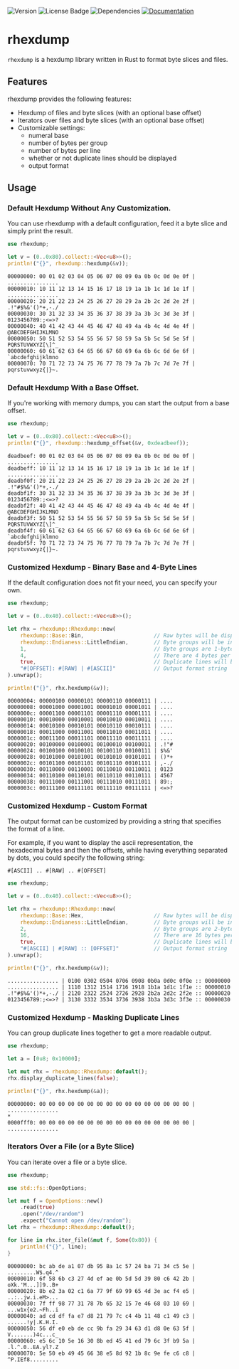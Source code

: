 ![Version](https://img.shields.io/github/v/tag/m0cka/rhexdump?color=1982c4&style=flat-square) ![License Badge](https://img.shields.io/github/license/m0cka/rhexdump?color=8ac926&style=flat-square) ![Dependencies](https://img.shields.io/badge/dependencies-none-ffca3a?style=flat-square) [![Documentation](https://img.shields.io/badge/documentation-doc.rs-ff595e?style=flat-square)](https://docs.rs/rhexdump/0.1.0/rhexdump/)


# rhexdump

`rhexdump` is a hexdump library written in Rust to format byte slices and files.

## Features

rhexdump provides the following features:

* Hexdump of files and byte slices (with an optional base offset)
* Iterators over files and byte slices (with an optional base offset)
* Customizable settings:
    - numeral base 
    - number of bytes per group
    - number of bytes per line
    - whether or not duplicate lines should be displayed
    - output format

## Usage

### Default Hexdump Without Any Customization.

You can use rhexdump with a default configuration, feed it a byte slice and simply print the result.

```rust
use rhexdump;

let v = (0..0x80).collect::<Vec<u8>>();
println!("{}", rhexdump::hexdump(&v));
```

```
00000000: 00 01 02 03 04 05 06 07 08 09 0a 0b 0c 0d 0e 0f | ................
00000010: 10 11 12 13 14 15 16 17 18 19 1a 1b 1c 1d 1e 1f | ................
00000020: 20 21 22 23 24 25 26 27 28 29 2a 2b 2c 2d 2e 2f | .!"#$%&'()*+,-./
00000030: 30 31 32 33 34 35 36 37 38 39 3a 3b 3c 3d 3e 3f | 0123456789:;<=>?
00000040: 40 41 42 43 44 45 46 47 48 49 4a 4b 4c 4d 4e 4f | @ABCDEFGHIJKLMNO
00000050: 50 51 52 53 54 55 56 57 58 59 5a 5b 5c 5d 5e 5f | PQRSTUVWXYZ[\]^_
00000060: 60 61 62 63 64 65 66 67 68 69 6a 6b 6c 6d 6e 6f | `abcdefghijklmno
00000070: 70 71 72 73 74 75 76 77 78 79 7a 7b 7c 7d 7e 7f | pqrstuvwxyz{|}~.
```


### Default Hexdump With a Base Offset.

If you're working with memory dumps, you can start the output from a base offset.

```rust
use rhexdump;

let v = (0..0x80).collect::<Vec<u8>>();
println!("{}", rhexdump::hexdump_offset(&v, 0xdeadbeef));
```

```
deadbeef: 00 01 02 03 04 05 06 07 08 09 0a 0b 0c 0d 0e 0f | ................
deadbeff: 10 11 12 13 14 15 16 17 18 19 1a 1b 1c 1d 1e 1f | ................
deadbf0f: 20 21 22 23 24 25 26 27 28 29 2a 2b 2c 2d 2e 2f | .!"#$%&'()*+,-./
deadbf1f: 30 31 32 33 34 35 36 37 38 39 3a 3b 3c 3d 3e 3f | 0123456789:;<=>?
deadbf2f: 40 41 42 43 44 45 46 47 48 49 4a 4b 4c 4d 4e 4f | @ABCDEFGHIJKLMNO
deadbf3f: 50 51 52 53 54 55 56 57 58 59 5a 5b 5c 5d 5e 5f | PQRSTUVWXYZ[\]^_
deadbf4f: 60 61 62 63 64 65 66 67 68 69 6a 6b 6c 6d 6e 6f | `abcdefghijklmno
deadbf5f: 70 71 72 73 74 75 76 77 78 79 7a 7b 7c 7d 7e 7f | pqrstuvwxyz{|}~.
```


### Customized Hexdump - Binary Base and 4-Byte Lines

If the default configuration does not fit your need, you can specify your own.

```rust
use rhexdump;

let v = (0..0x40).collect::<Vec<u8>>();

let rhx = rhexdump::Rhexdump::new(
    rhexdump::Base::Bin,                      // Raw bytes will be displayed in binary format
    rhexdump::Endianess::LittleEndian,        // Byte groups will be interpreted as LE
    1,                                        // Byte groups are 1-byte long
    4,                                        // There are 4 bytes per line
    true,                                     // Duplicate lines will be displayed
    "#[OFFSET]: #[RAW] | #[ASCII]"            // Output format string
).unwrap();

println!("{}", rhx.hexdump(&v));
```

```
00000004: 00000100 00000101 00000110 00000111 | ....
00000008: 00001000 00001001 00001010 00001011 | ....
0000000c: 00001100 00001101 00001110 00001111 | ....
00000010: 00010000 00010001 00010010 00010011 | ....
00000014: 00010100 00010101 00010110 00010111 | ....
00000018: 00011000 00011001 00011010 00011011 | ....
0000001c: 00011100 00011101 00011110 00011111 | ....
00000020: 00100000 00100001 00100010 00100011 | .!"#
00000024: 00100100 00100101 00100110 00100111 | $%&'
00000028: 00101000 00101001 00101010 00101011 | ()*+
0000002c: 00101100 00101101 00101110 00101111 | ,-./
00000030: 00110000 00110001 00110010 00110011 | 0123
00000034: 00110100 00110101 00110110 00110111 | 4567
00000038: 00111000 00111001 00111010 00111011 | 89:;
0000003c: 00111100 00111101 00111110 00111111 | <=>?
```


### Customized Hexdump - Custom Format

The output format can be customized by providing a string that specifies the format of a line.

For example, if you want to display the ascii representation, the hexadecimal bytes and then the offsets, while having everything separated by dots, you could specify the following string: 

```
#[ASCII] .. #[RAW] .. #[OFFSET]
```

```rust
use rhexdump;

let v = (0..0x40).collect::<Vec<u8>>();

let rhx = rhexdump::Rhexdump::new(
    rhexdump::Base::Hex,                      // Raw bytes will be displayed in hex format
    rhexdump::Endianess::LittleEndian,        // Byte groups will be interpreted as LE
    2,                                        // Byte groups are 2-byte long
    16,                                       // There are 16 bytes per line
    true,                                     // Duplicate lines will be displayed
    "#[ASCII] | #[RAW] :: [OFFSET]"           // Output format string
).unwrap();

println!("{}", rhx.hexdump(&v));
```

```
................ | 0100 0302 0504 0706 0908 0b0a 0d0c 0f0e :: 00000000
................ | 1110 1312 1514 1716 1918 1b1a 1d1c 1f1e :: 00000010
.!"#$%&'()*+,-./ | 2120 2322 2524 2726 2928 2b2a 2d2c 2f2e :: 00000020
0123456789:;<=>? | 3130 3332 3534 3736 3938 3b3a 3d3c 3f3e :: 00000030
```


### Customized Hexdump - Masking Duplicate Lines

You can group duplicate lines together to get a more readable output.

```rust
use rhexdump;

let a = [0u8; 0x10000];

let mut rhx = rhexdump::Rhexdump::default();
rhx.display_duplicate_lines(false);

println!("{}", rhx.hexdump(&a));
```

```
00000000: 00 00 00 00 00 00 00 00 00 00 00 00 00 00 00 00 | ................
*
0000fff0: 00 00 00 00 00 00 00 00 00 00 00 00 00 00 00 00 | ................
```


### Iterators Over a File (or a Byte Slice)

You can iterate over a file or a byte slice.

```rust
use rhexdump;

use std::fs::OpenOptions;

let mut f = OpenOptions::new()
    .read(true)
    .open("/dev/random")
    .expect("Cannot open /dev/random");
let rhx = rhexdump::Rhexdump::default();

for line in rhx.iter_file(&mut f, Some(0x80)) {
    println!("{}", line);
}
```

```
00000000: bc ab de a1 07 db 95 8a 1c 57 24 ba 71 34 c5 5e | .........W$.q4.^
00000010: 6f 58 6b c3 27 4d ef ae 0b 5d 5d 39 80 c6 42 2b | oXk.'M...]]9..B+
00000020: 8b e2 3a 02 c1 6a 77 9f 69 99 65 4d 3e ac f4 e5 | ..:..jw.i.eM>...
00000030: 7f ff 98 77 31 78 7b 65 32 15 7e 46 68 03 10 69 | ...w1x{e2.~Fh..i
00000040: ad cd df fa e7 d8 21 79 7c c4 4b 11 48 c1 49 c3 | ......!y|.K.H.I.
00000050: 56 df e0 eb de cc 9b fa 29 34 63 d1 d8 0e 63 5f | V.......)4c...c_
00000060: e5 6c 10 5e 16 30 8b ed 45 41 ed 79 6c 3f b9 5a | .l.^.0..EA.yl?.Z
00000070: 5e 50 eb 49 45 66 38 e5 8d 92 1b 8c 9e fe c6 c8 | ^P.IEf8.........
```

